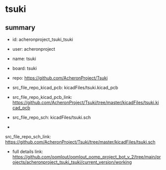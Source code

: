 # tsuki
 
## summary 
* id: acheronproject_tsuki_tsuki
* user: acheronproject
* name: tsuki
* board: tsuki
* repo: https://github.com/AcheronProject/Tsuki
* src_file_repo_kicad_pcb: kicadFiles/tsuki.kicad_pcb
* src_file_repo_kicad_pcb_link: https://github.com/AcheronProject/Tsuki/tree/master/kicadFiles/tsuki.kicad_pcb


* src_file_repo_sch: kicadFiles/tsuki.sch
*
 src_file_repo_sch_link: https://github.com/AcheronProject/Tsuki/tree/master/kicadFiles/tsuki.sch
* full details link: https://github.com/oomlout/oomlout_oomp_project_bot_v_2/tree/main/projects/acheronproject_tsuki_tsuki/current_version/working  






